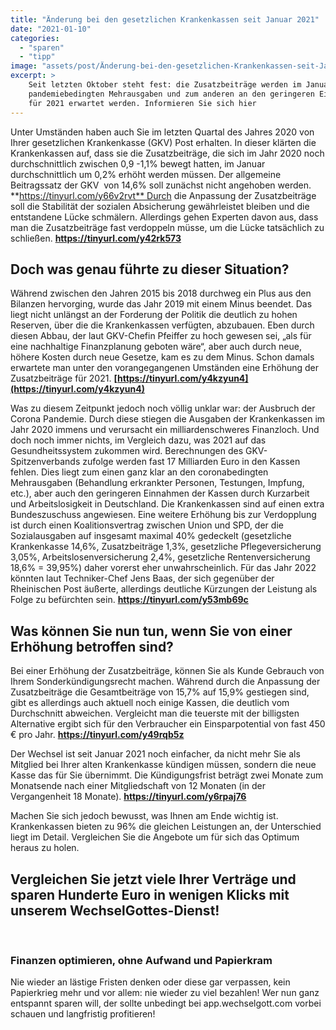 ```yaml
---
title: "Änderung bei den gesetzlichen Krankenkassen seit Januar 2021"
date: "2021-01-10"
categories: 
  - "sparen"
  - "tipp"
image: "assets/post/Änderung-bei-den-gesetzlichen-Krankenkassen-seit-Januar-2021.jpeg"
excerpt: >
    Seit letzten Oktober steht fest: die Zusatzbeiträge werden im Januar 2021 erhöht. Das liegt zum einen an den
    pandemiebedingten Mehrausgaben und zum anderen an den geringeren Einnahmen durch Kurzarbeit und Arbeitslosigkeit die
    für 2021 erwartet werden. Informieren Sie sich hier
---
```



Unter Umständen haben auch Sie im letzten Quartal des Jahres 2020 von Ihrer gesetzlichen Krankenkasse (GKV) Post erhalten. In dieser klärten die Krankenkassen auf, dass sie die Zusatzbeiträge, die sich im Jahr 2020 noch durchschnittlich zwischen 0,9 -1,1% bewegt hatten, im Januar durchschnittlich um 0,2% erhöht werden müssen. Der allgemeine Beitragssatz der GKV  von 14,6% soll zunächst nicht angehoben werden. **https://tinyurl.com/y66v2rvt** Durch die Anpassung der Zusatzbeiträge soll die Stabilität der sozialen Absicherung gewährleistet bleiben und die entstandene Lücke schmälern. Allerdings gehen Experten davon aus, dass man die Zusatzbeiträge fast verdoppeln müsse, um die Lücke tatsächlich zu schließen. **https://tinyurl.com/y42rk573**

## **Doch was genau führte zu dieser Situation?**

Während zwischen den Jahren 2015 bis 2018 durchweg ein Plus aus den Bilanzen hervorging, wurde das Jahr 2019 mit einem Minus beendet. Das liegt nicht unlängst an der Forderung der Politik die deutlich zu hohen Reserven, über die die Krankenkassen verfügten, abzubauen. Eben durch diesen Abbau, der laut GKV-Chefin Pfeiffer zu hoch gewesen sei, „als für eine nachhaltige Finanzplanung geboten wäre“, aber auch durch neue, höhere Kosten durch neue Gesetze, kam es zu dem Minus. Schon damals erwartete man unter den vorangegangenen Umständen eine Erhöhung der Zusatzbeiträge für 2021. **[https://tinyurl.com/y4kzyun4](https://tinyurl.com/y4kzyun4)**

Was zu diesem Zeitpunkt jedoch noch völlig unklar war: der Ausbruch der Corona Pandemie. Durch diese stiegen die Ausgaben der Krankenkassen im Jahr 2020 immens und verursacht ein milliardenschweres Finanzloch. Und doch noch immer nichts, im Vergleich dazu, was 2021 auf das Gesundheitssystem zukommen wird. Berechnungen des GKV-Spitzenverbands zufolge werden fast 17 Milliarden Euro in den Kassen fehlen. Dies liegt zum einen ganz klar an den coronabedingten Mehrausgaben (Behandlung erkrankter Personen, Testungen, Impfung, etc.), aber auch den geringeren Einnahmen der Kassen durch Kurzarbeit und Arbeitslosigkeit in Deutschland. Die Krankenkassen sind auf einen extra Bundeszuschuss angewiesen. Eine weitere Erhöhung bis zur Verdopplung ist durch einen Koalitionsvertrag zwischen Union und SPD, der die Sozialausgaben auf insgesamt maximal 40% gedeckelt (gesetzliche Krankenkasse 14,6%, Zusatzbeiträge 1,3%, gesetzliche Pflegeversicherung 3,05%, Arbeitslosenversicherung 2,4%, gesetzliche Rentenversicherung 18,6% = 39,95%) daher vorerst eher unwahrscheinlich. Für das Jahr 2022 könnten laut Techniker-Chef Jens Baas, der sich gegenüber der Rheinischen Post äußerte, allerdings deutliche Kürzungen der Leistung als Folge zu befürchten sein. **https://tinyurl.com/y53mb69c**

## **Was können Sie nun tun, wenn Sie von einer Erhöhung betroffen sind?**

Bei einer Erhöhung der Zusatzbeiträge, können Sie als Kunde Gebrauch von Ihrem Sonderkündigungsrecht machen. Während durch die Anpassung der Zusatzbeiträge die Gesamtbeiträge von 15,7% auf 15,9% gestiegen sind, gibt es allerdings auch aktuell noch einige Kassen, die deutlich vom Durchschnitt abweichen. Vergleicht man die teuerste mit der billigsten Alternative ergibt sich für den Verbraucher ein Einsparpotential von fast 450 € pro Jahr. **https://tinyurl.com/y49rqb5z**

Der Wechsel ist seit Januar 2021 noch einfacher, da nicht mehr Sie als Mitglied bei Ihrer alten Krankenkasse kündigen müssen, sondern die neue Kasse das für Sie übernimmt. Die Kündigungsfrist beträgt zwei Monate zum Monatsende nach einer Mitgliedschaft von 12 Monaten (in der Vergangenheit 18 Monate). **https://tinyurl.com/y6rpaj76**

Machen Sie sich jedoch bewusst, was Ihnen am Ende wichtig ist. Krankenkassen bieten zu 96% die gleichen Leistungen an, der Unterschied liegt im Detail. Vergleichen Sie die Angebote um für sich das Optimum heraus zu holen.


## Vergleichen Sie jetzt viele Ihrer Verträge und sparen Hunderte Euro in wenigen Klicks mit unserem WechselGottes-Dienst!

<br>

### Finanzen optimieren, ohne Aufwand und Papierkram

Nie wieder an lästige Fristen denken oder diese gar verpassen, kein Papierkrieg mehr und vor allem: nie wieder zu viel
bezahlen! Wer nun ganz entspannt sparen will, der sollte unbedingt bei app.wechselgott.com vorbei schauen und
langfristig profitieren!